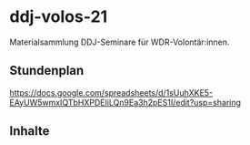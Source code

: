 # ddj-volos-21

Materialsammlung DDJ-Seminare für WDR-Volontär:innen. 

## Stundenplan
https://docs.google.com/spreadsheets/d/1sUuhXKE5-EAyUW5wmxIQTbHXPDEIiLQn9Ea3h2pES1I/edit?usp=sharing

## Inhalte



